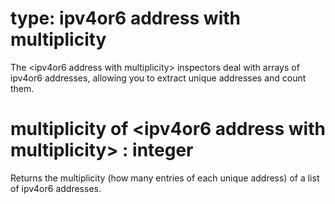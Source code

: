 # type: ipv4or6 address with multiplicity

The &lt;ipv4or6 address with multiplicity&gt; inspectors deal with arrays of ipv4or6 addresses, allowing you to extract unique addresses and count them.

# multiplicity of &lt;ipv4or6 address with multiplicity&gt; : integer

Returns the multiplicity (how many entries of each unique address) of a list of ipv4or6 addresses.
